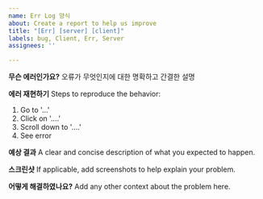 ```yaml
---
name: Err Log 양식
about: Create a report to help us improve
title: "[Err] [server] [client]"
labels: bug, Client, Err, Server
assignees: ''

---
```


**무슨 에러인가요?**
오류가 무엇인지에 대한 명확하고 간결한 설명

**에러 재현하기**
Steps to reproduce the behavior:
1. Go to '...'
2. Click on '....'
3. Scroll down to '....'
4. See error

**예상 결과**
A clear and concise description of what you expected to happen.

**스크린샷**
If applicable, add screenshots to help explain your problem.

**어떻게 해결하였나요?**
Add any other context about the problem here.
